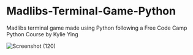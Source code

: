 # Madlibs-Terminal-Game-Python

Madlibs terminal game made using Python following a Free Code Camp Python Course by Kylie Ying

![Screenshot (120)](https://user-images.githubusercontent.com/80093500/139569865-da552bda-69ba-47ae-9b26-25c24c5aec2f.png)
